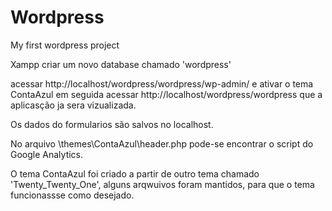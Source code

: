 # Wordpress
My first wordpress project

Xampp
criar um novo database chamado 'wordpress'

acessar http://localhost/wordpress/wordpress/wp-admin/ e ativar o tema ContaAzul em seguida acessar http://localhost/wordpress/wordpress que a aplicasção ja sera vizualizada.

Os dados do formularios são salvos no localhost.

No arquivo \themes\ContaAzul\header.php pode-se encontrar o script do Google Analytics.

O tema ContaAzul foi criado a partir de outro tema chamado 'Twenty_Twenty_One', alguns arqwuivos foram mantidos, para que o tema funcionassse como desejado.

